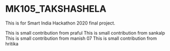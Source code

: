 # MK105_TAKSHASHELA
This is for Smart India Hackathon 2020 final project. 

This is small contribution from praful
This is small contribution from sankalp
This is small contribution from manish 07
This is small contribution from hritika